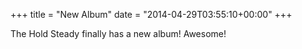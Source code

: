+++
title = "New Album"
date = "2014-04-29T03:55:10+00:00"
+++

The Hold Steady finally has a new album! Awesome!
			